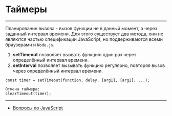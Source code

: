 # Таймеры

---

Планирование вызова - вызов функции не в данный момент, а через заданный интервал времени. Для этого существует два метода, они не являются частью спецификации JavaScript, но поддерживаются всеми браузерами и `Node.js`.

1. **setTimeout** позволяет вызвать функцию один раз через определённый интервал времени.
2. **setInterval** позволяет вызывать функцию регулярно, повторяя вызов через определённый интервал времени.

```
const timer = setTimeout(function, delay, [arg1], [arg2], ...);

Отмена таймера:
clearTimeout(timer);
```

---

- [Вопросы по JavaScript](../javaScript.md)
